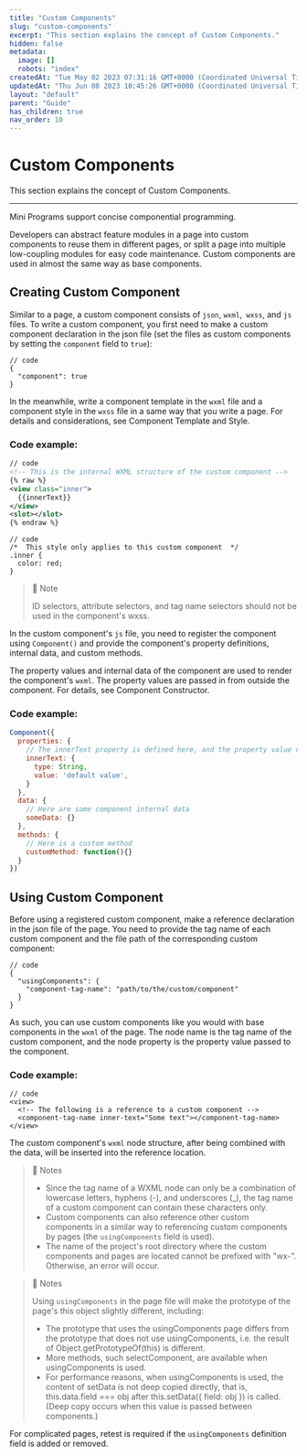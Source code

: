 ```yaml
---
title: "Custom Components"
slug: "custom-components"
excerpt: "This section explains the concept of Custom Components."
hidden: false
metadata: 
  image: []
  robots: "index"
createdAt: "Tue May 02 2023 07:31:16 GMT+0000 (Coordinated Universal Time)"
updatedAt: "Thu Jun 08 2023 10:45:26 GMT+0000 (Coordinated Universal Time)"
layout: "default"
parent: "Guide"
has_children: true
nav_order: 10
---
```

# Custom Components 
This section explains the concept of Custom Components.

***

Mini Programs support concise componential programming.

Developers can abstract feature modules in a page into custom components to reuse them in different pages, or split a page into multiple low-coupling modules for easy code maintenance. Custom components are used in almost the same way as base components.

## Creating Custom Component

Similar to a page, a custom component consists of `json`, `wxml`,` wxss`, and `js` files. To write a custom component, you first need to make a custom component declaration in the json file (set the files as custom components by setting the `component` field to `true`):

```Text
// code
{
  "component": true
}
```

In the meanwhile, write a component template in the `wxml` file and a component style in the `wxss` file in a same way that you write a page. For details and considerations, see Component Template and Style.

### Code example:

```xml
// code
<!-- This is the internal WXML structure of the custom component -->
{% raw %}
<view class="inner">
  {{innerText}}
</view>
<slot></slot>
{% endraw %}
```

```Text
// code
/*  This style only applies to this custom component  */
.inner {
  color: red;
}
```

> 📘 Note
> 
> ID selectors, attribute selectors, and tag name selectors should not be used in the component's wxss.

In the custom component's `js` file, you need to register the component using `Component()` and provide the component's property definitions, internal data, and custom methods.

The property values and internal data of the component are used to render the component's `wxml`. The property values are passed in from outside the component. For details, see Component Constructor.

### Code example:

```javascript
Component({
  properties: {
    // The innerText property is defined here, and the property value can be specified when the component is used.
    innerText: {
      type: String,
      value: 'default value',
    }
  },
  data: {
    // Here are some component internal data
    someData: {}
  },
  methods: {
    // Here is a custom method
    customMethod: function(){}
  }
})
```

## Using Custom Component

Before using a registered custom component, make a reference declaration in the json file of the page. You need to provide the tag name of each custom component and the file path of the corresponding custom component:

```Text
// code
{
  "usingComponents": {
    "component-tag-name": "path/to/the/custom/component"
  }
}
```

As such, you can use custom components like you would with base components in the `wxml` of the page. The node name is the tag name of the custom component, and the node property is the property value passed to the component.

### Code example:

```Text
// code
<view>
  <!-- The following is a reference to a custom component -->
  <component-tag-name inner-text="Some text"></component-tag-name>
</view>
```

The custom component's `wxml` node structure, after being combined with the data, will be inserted into the reference location.

> 📘 Notes
> 
> - Since the tag name of a WXML node can only be a combination of lowercase letters, hyphens (-), and underscores (\_), the tag name of a custom component can contain these characters only.
> - Custom components can also reference other custom components in a similar way to referencing custom components by pages (the `usingComponents` field is used).
> - The name of the project's root directory where the custom components and pages are located cannot be prefixed with "wx-". Otherwise, an error will occur.

> 📘 Notes
> 
> Using `usingComponents` in the page file will make the prototype of the page's this object slightly different, including:
> 
> - The prototype that uses the usingComponents page differs from the prototype that does not use usingComponents, i.e. the result of Object.getPrototypeOf(this) is different.
> - More methods, such selectComponent, are available when usingComponents is used.
> - For performance reasons, when usingComponents is used, the content of setData is not deep copied directly, that is, this.data.field === obj after this.setData({ field: obj }) is called. (Deep copy occurs when this value is passed between components.)

For complicated pages, retest is required if the `usingComponents` definition field is added or removed.
